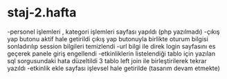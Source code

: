 # staj-2.hafta
-personel işlemleri , kategori işlemleri sayfası yapıldı (php yazılmadı)
-çıkış yap butonu aktif hale getirildi çıkış yap butonuyla birlikte oturum bilgisi sonladırılıp session bilgileri temizlendi
-url bilgi ile direk login sayfasını es geçerek panele giriş engellendi
-etkinliklerin listelendiği tablo için yazılan sql sorgusundaki hata düzeltildi 3 tablo left join ile birleştirilerek tekrar yazıldı
-etkinlik ekle sayfası işlevsel hale getirilde (tasarım devam etmekte)
